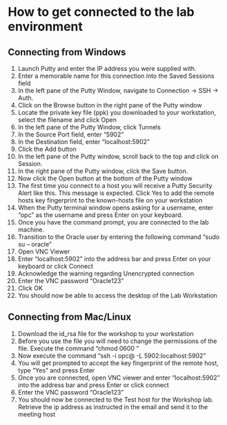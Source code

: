 # How to get connected to the lab environment  

## Connecting from Windows ##

1.	Launch Putty and enter the IP address you were supplied with.
2.	Enter a memorable name for this connection into the Saved Sessions field
3.	In the left pane of the Putty Window, navigate to Connection -> SSH -> Auth. 
4.	Click on the Browse button in the right pane of the Putty window
5.	Locate the private key file (ppk) you downloaded to your workstation, select the filename and click Open
6.	In the left pane of the Putty Window, click Tunnels
7.	In the Source Port field, enter “5902”
8.	In the Destination field, enter “localhost:5902”
9.	Click the Add button
10.	In the left pane of the Putty window, scroll back to the top and click on Session.
11.	In the right pane of the Putty window, click the Save button.
12.	Now click the Open button at the bottom of the Putty window
13.	The first time you connect to a host you will receive a Putty Security Alert like this. This message is expected. Click Yes to add the remote hosts key fingerprint to the known-hosts file on your workstation
14.	When the Putty terminal window opens asking for a username, enter “opc” as the username and press Enter on your keyboard.
15.	Once you have the command prompt, you are connected to the lab machine.
16.	Transition to the Oracle user by entering the following command “sudo su – oracle”
17.	Open VNC Viewer
18.	Enter “localhost:5902” into the address bar and press Enter on your keyboard or click Connect
19.	Acknowledge the warning regarding Unencrypted connection
20.	Enter the VNC password “Oracle123”
21.	Click OK
22.	You should now be able to access the desktop of the Lab Workstation

## Connecting from Mac/Linux ##

1.	Download the id_rsa file for the workshop to your workstation
2.	Before you use the file you will need to change the permissions of the file. Execute the command “chmod 0600 <path-to-file>”
3.	Now execute the command “ssh -i <path-to-id-rsa-file> opc@<ip-of-test-host> -L 5902:localhost:5902”
4.	You will get prompted to accept the key fingerprint of the remote host, type “Yes” and press Enter
5.	Once you are connected, open VNC viewer and enter “localhost:5902” into the address bar and press Enter or click connect
6.	Enter the VNC password “Oracle123”
7.	You should now be connected to the Test host for the Workshop lab. Retrieve the ip address as instructed in the email and send it to the meeting host
